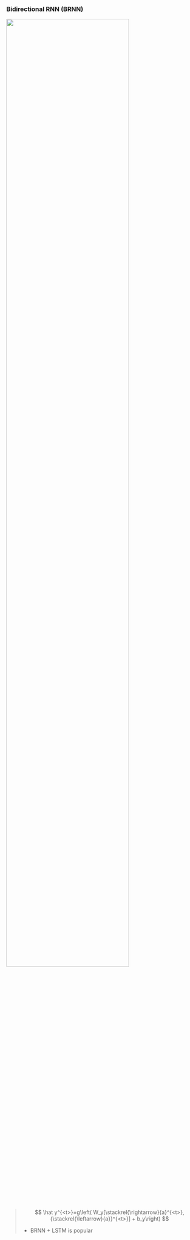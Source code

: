 ### Bidirectional RNN (BRNN)

<img src='https://raw.githubusercontent.com/yujuezhao/deeplearning-course/master/5%E3%80%81Sequence%20Models/Week1/01_recurrent-neural-networks/images/21.PNG' width='80%' height='80%'>

> $$
> \hat y^{<t>}=g\left( W_y[\stackrel{\rightarrow}{a}^{<t>},{\stackrel{\leftarrow}{a}}^{<t>}] + b_y\right)
> $$
>
> * BRNN + LSTM is popular

